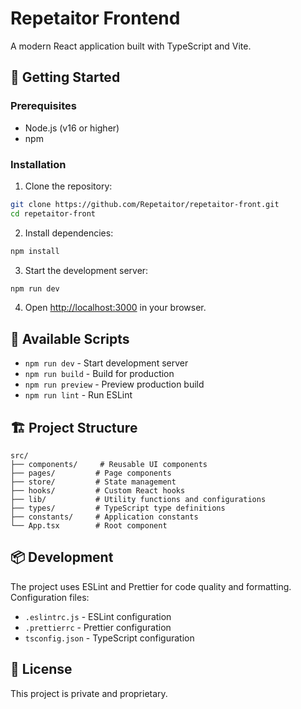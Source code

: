 # Repetaitor Frontend

A modern React application built with TypeScript and Vite.

## 🚀 Getting Started

### Prerequisites

- Node.js (v16 or higher)
- npm

### Installation

1. Clone the repository:
```bash
git clone https://github.com/Repetaitor/repetaitor-front.git
cd repetaitor-front
```

2. Install dependencies:
```bash
npm install
```

3. Start the development server:
```bash
npm run dev
```

4. Open [http://localhost:3000](http://localhost:3000) in your browser.

## 📝 Available Scripts

- `npm run dev` - Start development server
- `npm run build` - Build for production
- `npm run preview` - Preview production build
- `npm run lint` - Run ESLint

## 🏗️ Project Structure

```
src/
├── components/     # Reusable UI components
├── pages/         # Page components
├── store/         # State management
├── hooks/         # Custom React hooks
├── lib/           # Utility functions and configurations
├── types/         # TypeScript type definitions
├── constants/     # Application constants
└── App.tsx        # Root component
```

## 📦 Development

The project uses ESLint and Prettier for code quality and formatting. Configuration files:
- `.eslintrc.js` - ESLint configuration
- `.prettierrc` - Prettier configuration
- `tsconfig.json` - TypeScript configuration

## 📄 License

This project is private and proprietary.

